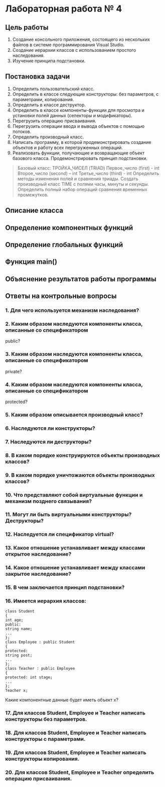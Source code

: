 # Лабораторная работа № 4

## Цель работы

1. Создание консольного приложения, состоящего из нескольких файлов в системе
программирования Visual Studio.
2. Создание иерархии классов с использованием простого наследования.
3. Изучение принципа подстановки.

## Постановка задачи

1. Определить пользовательский класс.
2. Определить в классе следующие конструкторы: без параметров, с параметрами,
копирования.
3. Определить в классе деструктор.
4. Определить в классе компоненты-функции для просмотра и установки полей
данных (селекторы и модификаторы).
5. Перегрузить операцию присваивания.
6. Перегрузить операции ввода и вывода объектов с помощью потоков.
7. Определить производный класс.
8. Написать программу, в которой продемонстрировать создание объектов и работу
всех перегруженных операций.
9. Реализовать функции, получающие и возвращающие объект базового класса.
Продемонстрировать принцип подстановки.

>Базовый класс:
>    ТРОЙКА_ЧИСЕЛ (TRIAD)
>    Первое_число (first) - int
>    Второе_число (second) – int
>    Третье_число (third) - int
>Определить методы изменения полей и сравнения триады. Создать производный класс TIME с полями часы, минуты и секунды. Определить полный набор операций сравнения временных промежутков.

## Описание класса



## Определение компонентных функций

## Определение глобальных функций


## Функция main()


## Объяснение результатов работы программы


## Ответы на контрольные вопросы


### 1. Для чего используется механизм наследования?


### 2. Каким образом наследуются компоненты класса, описанные со спецификатором
public?

### 3. Каким образом наследуются компоненты класса, описанные со спецификатором
private?

### 4. Каким образом наследуются компоненты класса, описанные со спецификатором
protected?

### 5. Каким образом описывается производный класс?

### 6. Наследуются ли конструкторы?



### 7. Наследуются ли деструкторы?



### 8. В каком порядке конструируются объекты производных классов?



### 9. В каком порядке уничтожаются объекты производных классов?



### 10. Что представляют собой виртуальные функции и механизм позднего связывания?

### 11. Могут ли быть виртуальными конструкторы? Деструкторы?

### 12. Наследуется ли спецификатор virtual?

### 13. Какое отношение устанавливает между классами открытое наследование?

### 14. Какое отношение устанавливает между классами закрытое наследование?

### 15. В чем заключается принцип подстановки?

### 16. Имеется иерархия классов:

```
class Student
{
int age;
public:
string name;
...
};
class Employee : public Student
{
protected:
string post;
...
};
class Teacher : public Employee
{
protected: int stage;
...
};
Teacher x;
```
Какие компонентные данные будет иметь объект х?

### 17. Для классов Student, Employee и Teacher написать конструкторы без параметров.

### 18. Для классов Student, Employee и Teacher написать конструкторы с параметрами.

### 19. Для классов Student, Employee и Teacher написать конструкторы копирования.

### 20. Для классов Student, Employee и Teacher определить операцию присваивания.
